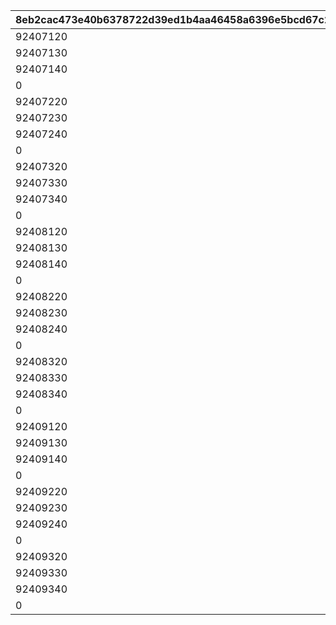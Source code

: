 |8eb2cac473e40b6378722d39ed1b4aa46458a6396e5bcd67c270892dd971b81f|1821bcfaf67b1c90e4172a823cba26e88dfe308def30c9e00f12c24e98be56fd|0ef450781816a5a0a718b92ce230b00ce58624c23f1e2221c45b3762bb7331b9|55a996affa6875df6210e1eab33de6637b07aefd7c54f8b6c5fa99673fcfe2b1|002e2fa701407626f8e74073c11be60a40ff1383a16e14848c56dbfbf99a2f77|408c638518aa0ac249498c837fc0765822f2d98c153bc6a83f1cd5286ddf1b7a|09386833b478f998f8218ca3913f5b172f803090d6b403e77f0c04ff478de3db|e0787acea83a8ca0fda5099a5fd2620ddf8f818c0cd8263aeb5105f70e810d3c|b0bdd15b51d95d9332e42a4f7c6e48b795b3c3ecb86d35c7ba51249637eacc72|2fb9359e68bcea78f1ca93dbbae290493ee9357672abd09aea4afd44ac491bc3|9ed1874981c99a552b12d64b2d293707c2769256b089206496abd0111a049d7e|47d598de6b0a320f312b993f34fa4ebfb28ecd69bb4f8ba6a394191b16bb7139|
| --- | --- | --- | --- | --- | --- | --- | --- | --- | --- | --- | --- |
|92407120|500000000|92407|924072101|0|1|90|92407110|924073101|1|1|924071100|
|92407130|1000000000|92407|924072102|92407110|2|90|92407120|924073102|2|1|924071200|
|92407140|1500000000|92407|924072103|92407120|3|90|92407130|924073103|3|1|924071300|
|0|0|92407|924072104|92407130|4|90|92407140|924073104|3|1|924071400|
|92407220|500000000|92407|924072201|0|1|90|92407210|924073201|1|1|924072100|
|92407230|1000000000|92407|924072202|92407210|2|90|92407220|924073202|2|1|924072200|
|92407240|1500000000|92407|924072203|92407220|3|90|92407230|924073203|3|1|924072300|
|0|0|92407|924072204|92407230|4|90|92407240|924073204|3|1|924072400|
|92407320|500000000|92407|924072301|0|1|90|92407310|924073301|1|1|924073100|
|92407330|1000000000|92407|924072302|92407310|2|90|92407320|924073302|2|1|924073200|
|92407340|1500000000|92407|924072303|92407320|3|90|92407330|924073303|3|1|924073300|
|0|0|92407|924072304|92407330|4|90|92407340|924073304|3|1|924073400|
|92408120|500000000|92408|924082101|0|1|90|92408110|924083101|1|1|924081100|
|92408130|1000000000|92408|924082102|92408110|2|90|92408120|924083102|2|1|924081200|
|92408140|1500000000|92408|924082103|92408120|3|90|92408130|924083103|3|1|924081300|
|0|0|92408|924082104|92408130|4|90|92408140|924083104|3|1|924081400|
|92408220|500000000|92408|924082201|0|1|90|92408210|924083201|1|1|924082100|
|92408230|1000000000|92408|924082202|92408210|2|90|92408220|924083202|2|1|924082200|
|92408240|1500000000|92408|924082203|92408220|3|90|92408230|924083203|3|1|924082300|
|0|0|92408|924082204|92408230|4|90|92408240|924083204|3|1|924082400|
|92408320|500000000|92408|924082301|0|1|90|92408310|924083301|1|1|924083100|
|92408330|1000000000|92408|924082302|92408310|2|90|92408320|924083302|2|1|924083200|
|92408340|1500000000|92408|924082303|92408320|3|90|92408330|924083303|3|1|924083300|
|0|0|92408|924082304|92408330|4|90|92408340|924083304|3|1|924083400|
|92409120|500000000|92409|924092101|0|1|90|92409110|924093101|1|1|924091100|
|92409130|1000000000|92409|924092102|92409110|2|90|92409120|924093102|2|1|924091200|
|92409140|1500000000|92409|924092103|92409120|3|90|92409130|924093103|3|1|924091300|
|0|0|92409|924092104|92409130|4|90|92409140|924093104|4|1|924091400|
|92409220|500000000|92409|924092201|0|1|90|92409210|924093201|1|1|924092100|
|92409230|1000000000|92409|924092202|92409210|2|90|92409220|924093202|2|1|924092200|
|92409240|1500000000|92409|924092203|92409220|3|90|92409230|924093203|3|1|924092300|
|0|0|92409|924092204|92409230|4|90|92409240|924093204|4|1|924092400|
|92409320|500000000|92409|924092301|0|1|90|92409310|924093301|1|1|924093100|
|92409330|1000000000|92409|924092302|92409310|2|90|92409320|924093302|2|1|924093200|
|92409340|1500000000|92409|924092303|92409320|3|90|92409330|924093303|3|1|924093300|
|0|0|92409|924092304|92409330|4|90|92409340|924093304|4|1|924093400|